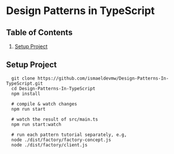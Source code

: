 # Design Patterns in TypeScript

<a name="general-info"></a>
## Table of Contents
1. [Setup Project](#01)

<a name="01"></a>
## Setup Project
```shell
  git clone https://github.com/ismaeldevmw/Design-Patterns-In-TypeScript.git
  cd Design-Patterns-In-TypeScript
  npm install

  # compile & watch changes
  npm run start

  # watch the result of src/main.ts
  npm run start:watch

  # run each pattern tutorial separately, e.g,
  node ./dist/factory/factory-concept.js
  node ./dist/factory/client.js
```


